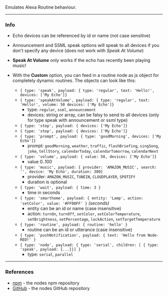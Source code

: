Emulates Alexa Routine behaviour.

---

### **Info**

- Echo devices can be referenced by id or name (not case sensitive)
- Announcement and SSML speak options will speak to all devices if you don't specify any device (does not work with *Speak At Volume*)
- **Speak At Volume** only works if the echo has recently been playing music!

- With the **Custom** option, you can feed in a routine node as js object for completely dynamic routines. The objects can look like this:
  - ```{ type: 'speak', payload: { type: 'regular', text: 'Hello!', devices: ['My Echo']}```
  - ```{ type: 'speakAtVolume', payload: { type: 'regular', text: 'Hello!', volume: 50 devices: ['My Echo']}```
    - type: `regular`, `ssml`, `announcement` 
    - devices: string or array, can be falsy to send to all devices (only for type speak with announcement or ssml type)
  - ```{ type: 'stop', payload: { devices: ['My Echo']}```
  - ```{ type: 'stop', payload: { devices: ['My Echo']}```
  - ```{ type: 'prompt', payload: { type: 'goodMorning', devices: ['My Echo']}```
    - prompt: `goodMorning`, `weather`, `traffic`, `flashBriefing`, `singSong`, `joke`, `tellStory`, `calendarToday`, `calendarTomorrow`, `calendarNext`
  - ```{ type: 'volume', payload: { value: 50, devices: ['My Echo']}```
    - value 0..100
  - ```{ type: 'music', payload: { provider: 'AMAZON_MUSIC', search: '', device: 'My Echo', duration: 300}```
    - provider: `AMAZON_MUSIC`, `TUNEIN`, `CLOUDPLAYER`, `SPOTIFY`
    - duration is optional
  - ```{ type: 'wait', payload: { time: 3 }``` 
    - time in seconds 
  - ```{ type: 'smarthome', payload: { entity: 'Lamp', action: 'setColor', value: '#FF00FF' }``` *(seconds)*
    - entity can be an id or name (case insensitive) 
    - action: `turnOn`, `turnOff`, `setColor`, `setColorTemperature`, `setBrightness`, `setPercentage`, `lockAction`, `setTargetTemperature`
  - ```{ type: 'routine', payload: { routine: 'hello' }```
    - routine can be an id or utterance (case insensitive)
  - ```{ type: 'pushNotification', payload: { text: 'Hello from Node-RED!' }```  
  - ```{ type: 'node', payload: { type: 'serial', children: [ { type: 'speak', payload: {...}}] }```  
    - type: `serial`, `parallel`

---

### **References**
 - [npm](https://npmjs.com/package/node-red-contrib-alexa-remote2) - the nodes npm repository
 - [GitHub](https://github.com/586837r/node-red-contrib-alexa-remote2) - the nodes GitHub repository